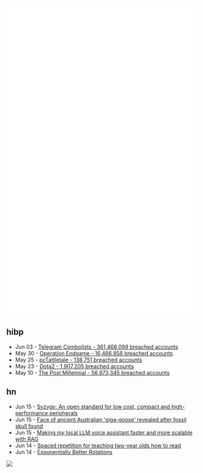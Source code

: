 ![Metrics](https://raw.githubusercontent.com/phixion/phixion/master/metrics.svg)

## hibp

<!--
for https://github.com/phixion/phixion/blob/main/.github/workflows/feeds.yml
-->
<!--START_SECTION:haveibeenpwnd-->
- Jun 03 - [Telegram Combolists - 361,468,099 breached accounts](https://haveibeenpwned.com/PwnedWebsites#Combolists%20Posted%20to%20Telegram)
- May 30 - [Operation Endgame - 16,466,858 breached accounts](https://haveibeenpwned.com/PwnedWebsites#OperationEndgame)
- May 25 - [pcTattletale - 138,751 breached accounts](https://haveibeenpwned.com/PwnedWebsites#pcTattletale)
- May 23 - [Dota2 - 1,907,205 breached accounts](https://haveibeenpwned.com/PwnedWebsites#Dota2)
- May 10 - [The Post Millennial - 56,973,345 breached accounts](https://haveibeenpwned.com/PwnedWebsites#ThePostMillennial)
<!--END_SECTION:haveibeenpwnd-->

## hn

<!--
for https://github.com/phixion/phixion/blob/main/.github/workflows/feeds.yml
-->
<!--START_SECTION:hn-->
- Jun 15 - [Syzygy: An open standard for low cost, compact and high-performance peripherals](https://syzygyfpga.io/)
- Jun 15 - [Face of ancient Australian 'giga-goose' revealed after fossil skull found](https://www.nhm.ac.uk/discover/news/2024/june/face-ancient-australian-giga-goose-revealed-after-fossil-skull-found.html)
- Jun 15 - [Making my local LLM voice assistant faster and more scalable with RAG](https://johnthenerd.com/blog/faster-local-llm-assistant/)
- Jun 14 - [Spaced repetition for teaching two-year olds how to read](https://chrislakin.blog/p/spaced-repetition-for-teaching-two)
- Jun 14 - [Exponentially Better Rotations](http://thenumb.at/Exponential-Rotations/)
<!--END_SECTION:hn-->

<!--
for https://yhype.me
-->
![](https://hit.yhype.me/github/profile?user_id=13013670)
